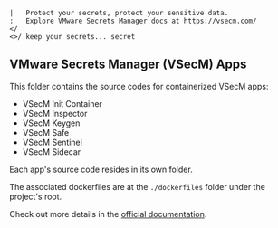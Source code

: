 ```text
|   Protect your secrets, protect your sensitive data.
:   Explore VMware Secrets Manager docs at https://vsecm.com/
</
<>/ keep your secrets... secret
```

## VMware Secrets Manager (VSecM) Apps

This folder contains the source codes for containerized VSecM apps:

* VSecM Init Container
* VSecM Inspector
* VSecM Keygen
* VSecM Safe
* VSecM Sentinel
* VSecM Sidecar

Each app's source code resides in its own folder.

The associated dockerfiles are at the `./dockerfiles` folder under 
the project's root.

Check out more details in the [official documentation](https://vsecm.com/).
